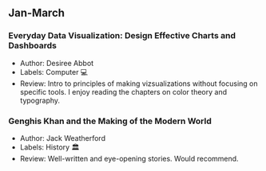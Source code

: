## Jan-March
### Everyday Data Visualization: Design Effective Charts and Dashboards
- Author: Desiree Abbot 
- Labels: Computer 💻
- Review: Intro to principles of making vizsualizations without focusing on specific tools. I enjoy reading the chapters on color theory and typography.

### Genghis Khan and the Making of the Modern World
- Author: Jack Weatherford
- Labels: History :classical_building:
- Review: Well-written and eye-opening stories. Would recommend.
